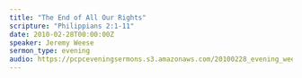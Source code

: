 ```yaml
---
title: "The End of All Our Rights"
scripture: "Philippians 2:1-11"
date: 2010-02-28T00:00:00Z
speaker: Jeremy Weese
sermon_type: evening
audio: https://pcpceveningsermons.s3.amazonaws.com/20100228_evening_weese.mp3 
---
```



